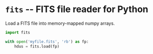 `fits` -- FITS file reader for Python
=====================================

Load a FITS file into memory-mapped numpy arrays.

```py
import fits

with open('myfile.fits', 'rb') as fp:
    hdus = fits.load(fp)
```

